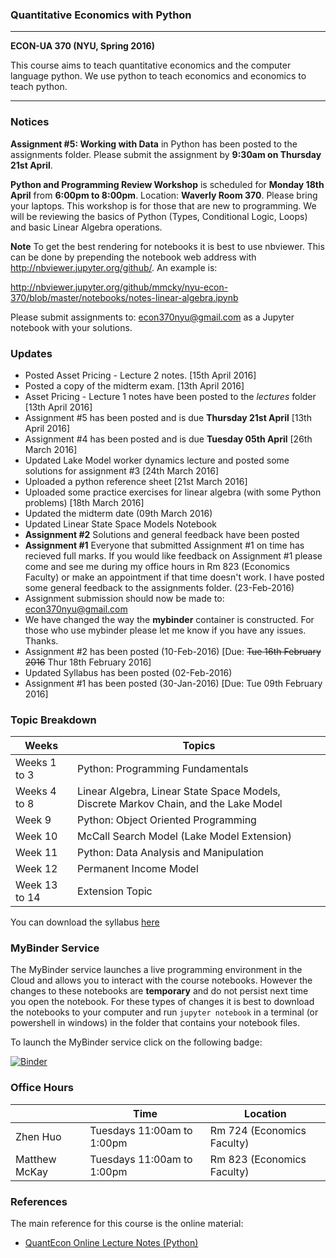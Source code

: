 ### Quantitative Economics with Python 

---

**ECON-UA 370 (NYU, Spring 2016)**

This course aims to teach quantitative economics and the computer language python. We
use python to teach economics and economics to teach python.  

---

### Notices

**Assignment \#5: Working with Data** in Python has been posted to the assignments folder. Please submit the assignment by **9:30am on Thursday 21st April**.

**Python and Programming Review Workshop** is scheduled for **Monday 18th April** from **6:00pm to 8:00pm**. Location: **Waverly Room 370**. Please bring your laptops. This workshop is for those that are new to programming. We will be reviewing the basics of Python (Types, Conditional Logic, Loops) and basic Linear Algebra operations. 

**Note** To get the best rendering for notebooks it is best to use nbviewer. This can be done by prepending the notebook web address with http://nbviewer.jupyter.org/github/. An example is:

http://nbviewer.jupyter.org/github/mmcky/nyu-econ-370/blob/master/notebooks/notes-linear-algebra.ipynb

Please submit assignments to: econ370nyu@gmail.com as a Jupyter notebook with your solutions.  

### Updates

* Posted Asset Pricing - Lecture 2 notes. [15th April 2016]
* Posted a copy of the midterm exam. [13th April 2016]
* Asset Pricing - Lecture 1 notes have been posted to the *lectures* folder [13th April 2016]
* Assignment #5 has been posted and is due **Thursday 21st April** [13th April 2016]
* Assignment #4 has been posted and is due **Tuesday 05th April** [26th March 2016]
* Updated Lake Model worker dynamics lecture and posted some solutions for assignment #3 [24th March 2016]
* Uploaded a python reference sheet [21st March 2016]
* Uploaded some practice exercises for linear algebra (with some Python problems) [18th March 2016]
* Updated the midterm date (09th March 2016)
* Updated Linear State Space Models Notebook
* **Assignment #2** Solutions and general feedback have been posted
* **Assignment #1** Everyone that submitted Assignment #1 on time has recieved full marks. If you would like feedback on Assignment #1 please come and see me during my office hours in Rm 823 (Economics Faculty) or make an appointment if that time doesn't work. I have posted some general feedback to the assignments folder. (23-Feb-2016)
* Assignment submission should now be made to: econ370nyu@gmail.com
* We have changed the way the **mybinder** container is constructed. For those who use mybinder please let me know if you have any issues. Thanks. 
* Assignment #2 has been posted (10-Feb-2016) [Due: ~~Tue 16th February 2016~~ Thur 18th February 2016]
* Updated Syllabus has been posted (02-Feb-2016)
* Assignment #1 has been posted (30-Jan-2016) [Due: Tue 09th February 2016]

### Topic Breakdown

| Weeks        | Topics                           |
| -------------|----------------------------------|
| Weeks 1 to 3 | Python: Programming Fundamentals |
| Weeks 4 to 8 | Linear Algebra, Linear State Space Models, Discrete Markov Chain, and the Lake Model |
| Week 9       | Python: Object Oriented Programming | 
| Week 10      | McCall Search Model (Lake Model Extension) |
| Week 11      | Python: Data Analysis and Manipulation |
| Week 12      | Permanent Income Model |
| Week 13 to 14| Extension Topic |

You can download the syllabus [here](https://github.com/mmcky/nyu-econ-370/blob/master/syllabus.pdf)

### MyBinder Service

The MyBinder service launches a live programming environment in the Cloud and allows you to interact with the course notebooks. However the changes to these notebooks are **temporary** and do not persist next time you open the notebook. For these types of changes it is best to download the notebooks to your computer and run ``jupyter notebook`` in a terminal (or powershell in windows) in the folder that contains your notebook files. 

To launch the MyBinder service click on the following badge:

[![Binder](http://mybinder.org/badge.svg)](http://mybinder.org/repo/mmcky/nyu-econ-370)

### Office Hours

|          | Time                       | Location  |
|----------|----------------------------|-----------|
| Zhen Huo | Tuesdays 11:00am to 1:00pm | Rm 724 (Economics Faculty) |
| Matthew McKay | Tuesdays 11:00am to 1:00pm | Rm 823 (Economics Faculty) |


### References

The main reference for this course is the online material:

* [QuantEcon Online Lecture Notes (Python)](http://quant-econ.net/py/)
